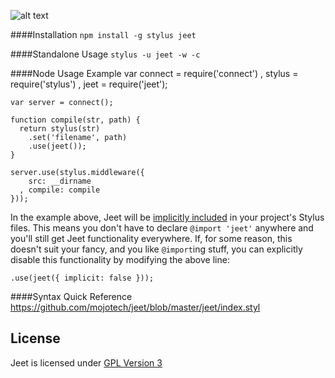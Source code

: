 ![alt text](https://raw.github.com/CorySimmons/jeetframework.com/master/img/jeet_logo_sm.png "Jeet CSS Framework")

####Installation
`npm install -g stylus jeet`

####Standalone Usage
`stylus -u jeet -w -c`

####Node Usage Example
    var connect = require('connect')
      , stylus = require('stylus')
      , jeet = require('jeet');

    var server = connect();

    function compile(str, path) {
      return stylus(str)
        .set('filename', path)
        .use(jeet());
    }

    server.use(stylus.middleware({
        src: __dirname
      , compile: compile
    }));

In the example above, Jeet will be [implicitly included](https://github.com/mojotech/jeet/blob/master/jeet.js#L4) in your project's Stylus files. This means you don't have to declare `@import 'jeet'` anywhere and you'll still get Jeet functionality everywhere. If, for some reason, this doesn't suit your fancy, and you like `@import`ing stuff, you can explicitly disable this functionality by modifying the above line:

`.use(jeet({ implicit: false }));`

####Syntax Quick Reference
https://github.com/mojotech/jeet/blob/master/jeet/index.styl

License
---

Jeet is licensed under [GPL Version 3](http://opensource.org/licenses/GPL-3.0)
